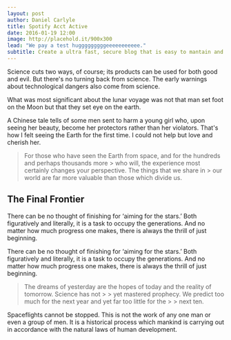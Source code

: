 ```yaml
---
layout: post
author: Daniel Carlyle
title: Spotify Acct Active
date: 2016-01-19 12:00
image: http://placehold.it/900x300
lead: "We pay a test hugggggggggeeeeeeeeeee."
subtitle: Create a ultra fast, secure blog that is easy to mantain and easy to scale
---
```


Science cuts two ways, of course; its products can be used for both good and evil. But there's no turning back from science. The early warnings about technological dangers also come from science.

What was most significant about the lunar voyage was not that man set foot on the Moon but that they set eye on the earth.

A Chinese tale tells of some men sent to harm a young girl who, upon seeing her beauty, become her protectors rather than her violators. That's how I felt seeing the Earth for the first time. I could not help but love and cherish her.

> For those who have seen the Earth from space, and for the hundreds and perhaps thousands more > who will, the experience most certainly changes your perspective. The things that we share in > our world are far more valuable than those which divide us.

## The Final Frontier

There can be no thought of finishing for ‘aiming for the stars.’ Both figuratively and literally, it is a task to occupy the generations. And no matter how much progress one makes, there is always the thrill of just beginning.

There can be no thought of finishing for ‘aiming for the stars.’ Both figuratively and literally, it is a task to occupy the generations. And no matter how much progress one makes, there is always the thrill of just beginning.

> The dreams of yesterday are the hopes of today and the reality of tomorrow. Science has not > > yet mastered prophecy. We predict too much for the next year and yet far too little for the > > next ten.

Spaceflights cannot be stopped. This is not the work of any one man or even a group of men. It is a historical process which mankind is carrying out in accordance with the natural laws of human development.

